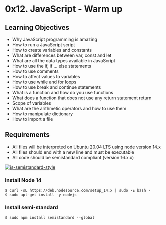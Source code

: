 # 0x12. JavaScript - Warm up
## Learning Objectives
- Why JavaScript programming is amazing
- How to run a JavaScript script
- How to create variables and constants
- What are differences between var, const and let
- What are all the data types available in JavaScript
- How to use the if, if ... else statements
- How to use comments
- How to affect values to variables
- How to use while and for loops
- How to use break and continue statements
- What is a function and how do you use functions
- What does a function that does not use any return statement return
- Scope of variables
- What are the arithmetic operators and how to use them
- How to manipulate dictionary
- How to import a file

## Requirements
- All files will be interpreted on Ubuntu 20.04 LTS using node version 14.x
- All files should end with a new line and must be executable
- All code should be semistandard compliant (version 16.x.x)

[![js-semistandard-style](https://raw.githubusercontent.com/standard/semistandard/master/badge.svg)](https://github.com/standard/semistandard)

### Install Node 14
```
$ curl -sL https://deb.nodesource.com/setup_14.x | sudo -E bash -
$ sudo apt-get install -y nodejs
```
### Install semi-standard
```
$ sudo npm install semistandard --global
```
